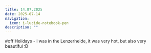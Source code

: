 ```yaml
---
title: 14.07.2025
date: 2025-07-14
navigation:
  icon: i-lucide-notebook-pen
description: ""
---
```


#off Holidays - I was in the Lenzerheide, it was very hot, but also very beautiful :D



